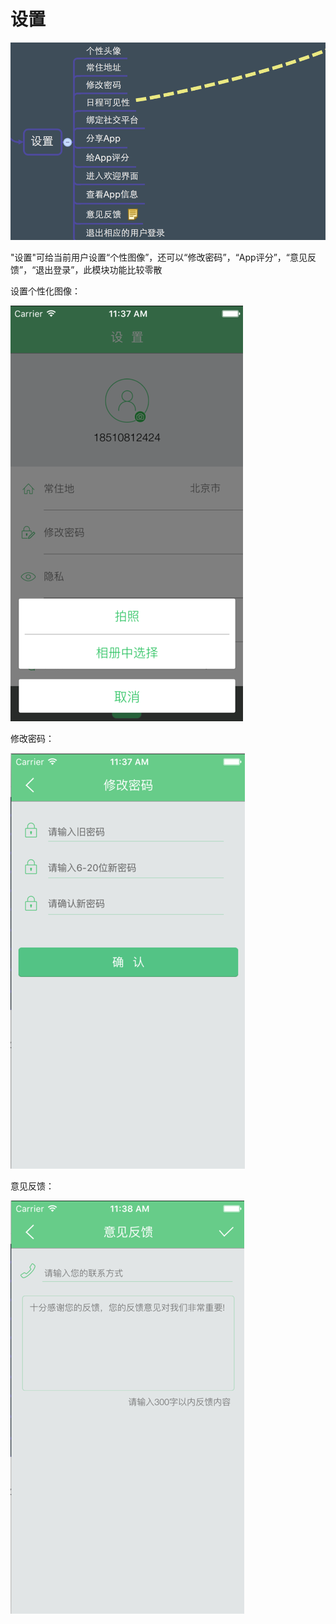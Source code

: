 # 设置

![设置模块](设置模块1.png)


"设置"可给当前用户设置“个性图像”，还可以“修改密码”，“App评分”，“意见反馈”，“退出登录”，此模块功能比较零散




设置个性化图像：


![设置图像](设置图像.png)


修改密码：

![修改密码](修改密码.png)


意见反馈：

![意见反馈](意见反馈.png)





